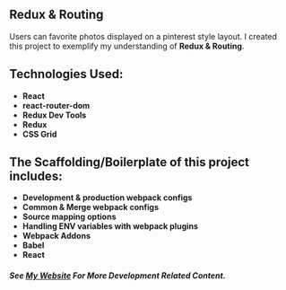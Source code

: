 ## Redux & Routing
Users can favorite photos displayed on a pinterest style layout.
I created this project to exemplify my understanding of **Redux & Routing**.

## Technologies Used:
- **React**
- **react-router-dom**
- **Redux Dev Tools**
- **Redux**
- **CSS Grid**

## The Scaffolding/Boilerplate of this project includes:
 - **Development & production webpack configs**
 - **Common & Merge webpack configs**
 - **Source mapping options**
 - **Handling ENV variables with webpack plugins**
 - **Webpack Addons**
 - **Babel**
 - **React** 

##### See [My Website](https://www.maxnelson.io) For More Development Related Content.
